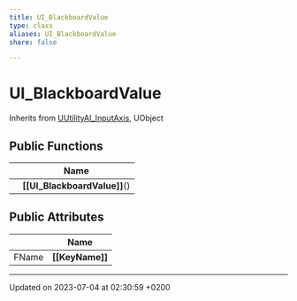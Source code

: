 ```yaml
---
title: UI_BlackboardValue
type: class
aliases: UI_BlackboardValue
share: false

---
```


# UI_BlackboardValue





Inherits from [UUtilityAI_InputAxis](/docs/SDK/Source/Classes/classUUtilityAI__InputAxis.md), UObject

## Public Functions

|                | Name           |
| -------------- | -------------- |
| | **[[UI_BlackboardValue]]**() |

## Public Attributes

|                | Name           |
| -------------- | -------------- |
| FName | **[[KeyName]]**  |

-------------------------------

Updated on 2023-07-04 at 02:30:59 +0200